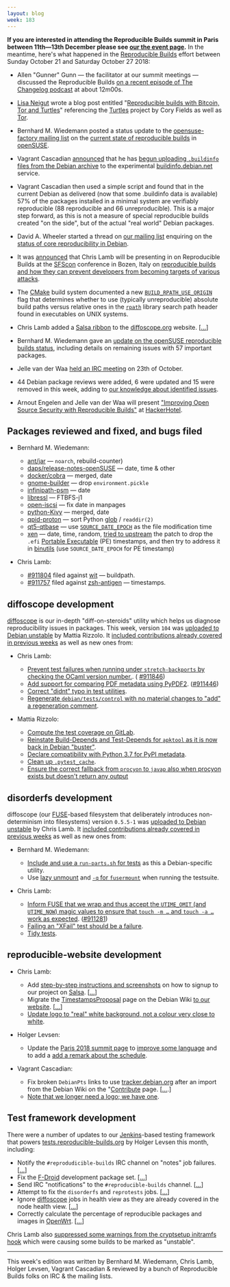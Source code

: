 ```yaml
---
layout: blog
week: 183
---
```


**If you are interested in attending the Reproducible Builds summit in Paris between 11th—13th December please see [our the event page](https://reproducible-builds.org/events/paris2018/).** In the meantime, here's what happened in the [Reproducible Builds](https://reproducible-builds.org) effort between Sunday October 21 and Saturday October 27 2018:

* Allen "Gunner" Gunn — the facilitator at our summit meetings — discussed the Reproducible Builds [on a recent episode of The Changelog podcast](https://changelog.com/podcast/bonus-sustainoss-2018) at about 12m00s.

* [Lisa Neigut](https://basicbitch.software/) wrote a blog post entitled "[Reproducible builds with Bitcoin, Tor and Turtles](https://basicbitch.software/posts/2018-10-25-Reproducible-builds-with-Bitcoin-Tor-and-turtles.html)" referencing the [Turtles](https://github.com/theuni/turtles) project by Cory Fields as well as [Tor](https://www.torproject.org/).

* Bernhard M. Wiedemann posted a status update to the [opensuse-factory mailing list](https://lists.opensuse.org/opensuse-factory/) on the [current state of reproducible builds](https://lists.opensuse.org/opensuse-factory/2018-10/msg00242.html) in [openSUSE](https://www.opensuse.org/).

* Vagrant Cascadian [announced](https://lists.reproducible-builds.org/pipermail/rb-general/2018-October/001227.html) that he has [begun uploading `.buildinfo` files from the Debian archive](https://bugs.debian.org/cgi-bin/bugreport.cgi?bug=862073#39) to the experimental [buildinfo.debian.net](https://buildinfo.debian.net/) service.

* Vagrant Cascadian then used a simple script and found that in the current
Debian as delivered (now that some .buildinfo data is available) 57% of the packages installed in a minimal system are verifiably reproducible (88 reproducible and 66 unreproducible). This is a major step forward, as this is not a measure of special reproducible builds created "on the side", but of the actual "real world" Debian packages.

* David A. Wheeler started a thread on [our mailing list](https://lists.reproducible-builds.org/listinfo/rb-general) enquiring on the [status of core reproducibility in Debian](https://lists.reproducible-builds.org/pipermail/rb-general/2018-October/001215.html).

* It was [announced](https://twitter.com/SFScon/status/1055071106552475648) that Chris Lamb will be presenting in on Reproducible Builds at the [SFScon](https://www.sfscon.it) conference in Bozen, Italy on [reproducible builds and how they can prevent developers from becoming targets of various attacks](https://www.sfscon.it/talks/you-think-youre-not-a-target-a-tale-of-three-developers/).

* The [CMake](https://cmake.org) build system documented a new [`BUILD_RPATH_USE_ORIGIN`](https://cmake.org/cmake/help/git-master/prop_tgt/BUILD_RPATH_USE_ORIGIN.html) flag that determines whether to use (typically unreproducible) absolute build paths versus relative ones in the [`rpath`](https://en.wikipedia.org/wiki/Rpath) library search path header found in executables on UNIX systems.

* Chris Lamb added a [Salsa ribbon](https://lamby.pages.debian.net/salsa-ribbons/) to the [diffoscope.org](https://diffoscope.org/) website. [[...](https://salsa.debian.org/reproducible-builds/diffoscope-website/commit/114e8ef)]

* Bernhard M. Wiedemann gave an [update on the openSUSE reproducible builds status](https://lists.opensuse.org/opensuse-factory/2018-10/msg00242.html), including details on remaining issues with 57 important packages.

* Jelle van der Waa [held an IRC meeting](https://lists.reproducible-builds.org/pipermail/rb-general/2018-October/001213.html) on 23th of October.

* 44 Debian package reviews were added, 6 were updated and 15 were removed in this week, adding to [our knowledge about identified issues](https://tests.reproducible-builds.org/debian/index_issues.html).

* Arnout Engelen and Jelle van der Waa will present ["Improving Open Source Security with Reproducible Builds"](https://hackerhotel.nl/index.php/lectures/) at [HackerHotel](https://hackerhotel.nl/).


Packages reviewed and fixed, and bugs filed
-------------------------------------------

* Bernhard M. Wiedemann:

    * [ant/jar](http://bugzilla.opensuse.org/show_bug.cgi?id=1110024) — `noarch`, rebuild-counter)
    * [daps/release-notes-openSUSE](https://github.com/openSUSE/daps/issues/482) — date, time & other
    * [docker/cobra](https://github.com/spf13/cobra/pull/735) — merged, date
    * [gnome-builder](https://build.opensuse.org/request/show/644025) — drop `environment.pickle`
    * [infinipath-psm](https://build.opensuse.org/request/show/644077) — date
    * [libressl](https://build.opensuse.org/request/show/643837) — FTBFS-j1
    * [open-iscsi](https://build.opensuse.org/request/show/644084) — fix date in manpages
    * [python-Kivy](https://github.com/kivy/kivy/pull/6008) — merged, date
    * [qpid-proton](https://build.opensuse.org/request/show/644081) — sort Python [glob](https://en.wikipedia.org/wiki/Glob_(programming)) / `readdir(2)`
    * [qt5-qtbase](https://codereview.qt-project.org/243636) — use [`SOURCE_DATE_EPOCH`](https://reproducible-builds.org/specs/source-date-epoch/) as the file modification time
    * [xen](https://build.opensuse.org/request/show/644624) — date, time, random, [tried to upstream](https://lists.xenproject.org/archives/html/xen-devel/2018-10/msg01850.html) the patch to drop the `.efi` [Portable Executable](https://en.wikipedia.org/wiki/Portable_Executable) (PE) timestamps, and then try to address it in [binutils](https://sourceware.org/ml/binutils/2018-10/msg00279.html) (use `SOURCE_DATE_EPOCH` for PE timestamp)

* Chris Lamb:
    * [#911804](https://bugs.debian.org/911804) filed against [wit](https://tracker.debian.org/pkg/wit) — buildpath.
    * [#911757](https://bugs.debian.org/911757) filed against [zsh-antigen](https://tracker.debian.org/pkg/zsh-antigen) — timestamps.


diffoscope development
----------------------

[diffoscope](https://diffoscope.org/) is our in-depth "diff-on-steroids" utility which helps us diagnose reproducibility issues in packages. This week, version `104` was [uploaded to Debian unstable](https://tracker.debian.org/news/998089/accepted-diffoscope-104-source-into-unstable/) by Mattia Rizzolo. It [included contributions already covered in previous weeks](https://salsa.debian.org/reproducible-builds/diffoscope/commits/104) as well as new ones from:

* Chris Lamb:
    * [Prevent test failures when running under `stretch-backports` by checking the OCaml version number.](https://salsa.debian.org/reproducible-builds/diffoscope/commit/554c9a2). ( [#911846](https://bugs.debian.org/911846))
    * [Add support for comparing PDF metadata using PyPDF2](https://salsa.debian.org/reproducible-builds/diffoscope/commit/4e7ba71). ([#911446](https://bugs.debian.org/911446))
    * [Correct "didnt" typo in test utilities](https://salsa.debian.org/reproducible-builds/diffoscope/commit/f5b3a7a).
    * [Regenerate `debian/tests/control` with no material changes to "add" a regeneration comment](https://salsa.debian.org/reproducible-builds/diffoscope/commit/f8fc0ba).

* Mattia Rizzolo:
    * [Compute the test coverage on GitLab](https://salsa.debian.org/reproducible-builds/diffoscope/commit/65a2cba).
    * [Reinstate Build-Depends and Test-Depends for `apktool` as it is now back in Debian "buster"](https://salsa.debian.org/reproducible-builds/diffoscope/commit/f4a93c1).
    * [Declare compatibility with Python 3.7 for PyPI metadata](https://salsa.debian.org/reproducible-builds/diffoscope/commit/11ed843).
    * [Clean up `.pytest_cache`](https://salsa.debian.org/reproducible-builds/diffoscope/commit/a56a234).
    * [Ensure the correct fallback from `procyon` to `javap` also when procyon exists but doesn't return any output](https://salsa.debian.org/reproducible-builds/diffoscope/commit/c8f1ccc)


disorderfs development
----------------------

diffoscope (our [FUSE](https://github.com/libfuse/libfuse)-based filesystem that deliberately introduces non-determinism into filesystems) version `0.5.5-1` was [uploaded to Debian unstable](https://tracker.debian.org/news/997902/accepted-disorderfs-055-1-source-amd64-into-unstable/) by Chris Lamb. It [included contributions already covered in previous weeks](https://salsa.debian.org/reproducible-builds/disorderfs/commits/debian/0.5.5-1) as well as new ones from:

* Bernhard M. Wiedemann:
    * [Include and use a `run-parts.sh` for tests](https://salsa.debian.org/reproducible-builds/disorderfs/commit/1e163ac) as this a Debian-specific utility.
    * Use [lazy unmount](https://salsa.debian.org/reproducible-builds/disorderfs/commit/6c21d49) and [`-q` for `fusermount`](https://salsa.debian.org/reproducible-builds/disorderfs/commit/863487e) when running the testsuite.

* Chris Lamb:
    * [Inform FUSE that we wrap and thus accept the `UTIME_OMIT` (and `UTIME_NOW`) magic values to ensure that `touch -m …` and `touch -a …` work as expected](https://salsa.debian.org/reproducible-builds/disorderfs/commit/e58c31a). ([#911281](https://bugs.debian.org/911281))
    * [Failing an "XFail" test should be a failure](https://salsa.debian.org/reproducible-builds/disorderfs/commit/80402ea).
    * [Tidy tests](https://salsa.debian.org/reproducible-builds/disorderfs/commit/fb34e61).


reproducible-website development
--------------------------------

* Chris Lamb:
    * Add [step-by-step instructions and screenshots](https://reproducible-builds.org/contribute/salsa) on how to signup to our project on [Salsa](https://salsa.debian.org/). [[...](https://salsa.debian.org/reproducible-builds/reproducible-website/commit/56681cf)]
    * Migrate the [TimestampsProposal](https://wiki.debian.org/ReproducibleBuilds/TimestampsProposal) page on the Debian Wiki [to our website](https://reproducible-builds.org/specs/source-date-epoch/). [[...](https://salsa.debian.org/reproducible-builds/reproducible-website/commit/c2a6e6a)]
    * [Update logo to "real" white background, not a colour very close to white](https://salsa.debian.org/reproducible-builds/reproducible-website/commit/802bedf).

* Holger Levsen:

    * Update the [Paris 2018 summit page](https://reproducible-builds.org/events/paris2018/) to [improve some language](https://salsa.debian.org/reproducible-builds/reproducible-website/commit/79aba5a) and to add a [add a remark about the schedule](https://salsa.debian.org/reproducible-builds/reproducible-website/commit/a82716a).

* Vagrant Cascadian:

    * Fix broken `DebianPts` links to use [tracker.debian.org](https://tracker.debian.org/) after an import from the Debian Wiki on the "[Contribute](https://reproducible-builds.org/contribute/) page. [[...](https://salsa.debian.org/reproducible-builds/reproducible-website/commit/646f14b).]
    * [Note that we longer need a logo; we have one](https://salsa.debian.org/reproducible-builds/reproducible-website/commit/24bb690).


Test framework development
--------------------------

There were a number of updates to our [Jenkins](https://jenkins.io/)-based testing framework that powers [tests.reproducible-builds.org](tests.reproducible-builds.org) by Holger Levsen this month, including:

* Notify the `#reprodudicible-builds` IRC channel on "notes" job failures. [[...](https://salsa.debian.org/qa/jenkins.debian.net/commit/cfe1a303)]
* Fix the [F-Droid](https://f-droid.org/) development package set. [[...](https://salsa.debian.org/qa/jenkins.debian.net/commit/2d0aafcd)]
* Send IRC "notifications" to the `#reproducible-builds` channel. [[...](https://salsa.debian.org/qa/jenkins.debian.net/commit/34494763)]
* Attempt to fix the `disorderfs` and `reprotests` jobs. [[...](https://salsa.debian.org/qa/jenkins.debian.net/commit/94c170f1)]
* Ignore [diffoscope](https://diffoscope.org/) jobs in health view as they are already covered in the node health view. [[...](https://salsa.debian.org/qa/jenkins.debian.net/commit/35681ad2)]
* Correctly calculate the percentage of reproducible packages and images in [OpenWrt](https://openwrt.org/). [[...](https://salsa.debian.org/qa/jenkins.debian.net/commit/f67e6260)]

Chris Lamb also [suppressed some warnings from the cryptsetup initramfs hook](https://salsa.debian.org/qa/jenkins.debian.net/commit/b22a4ea7) which were causing some builds to be marked as "unstable".

---

This week's edition was written by Bernhard M. Wiedemann, Chris Lamb, Holger Levsen, Vagrant Cascadian & reviewed by a bunch of Reproducible Builds folks on IRC & the mailing lists.
